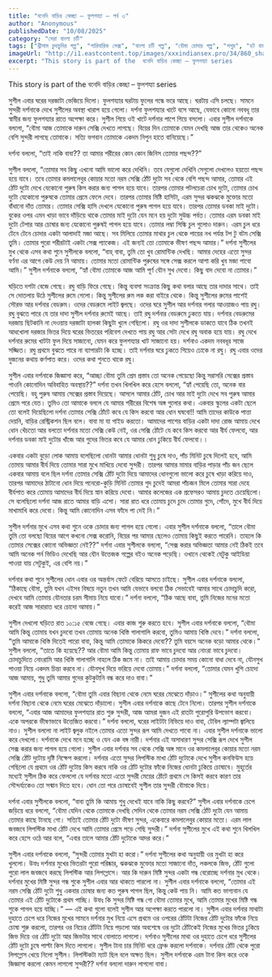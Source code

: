 ```yaml
---
title: "বনেদি বাড়ির কেচ্ছা – ফুলশয্যা – পর্ব ৩"
author: "Anonymous"
publishedDate: "10/08/2025"
category: "সেরা বাংলা চটি"
tags: ["থ্রীসাম চুদাচুদির গল্প", "পারিবারিক সেক্স", "বাংলা চটি গল্প", "বৌমা চোদার গল্প", "শশুর", "হট বাংলা চটি"]
imageUrl: "http://i1.eastcontent.top/images/xxxindiansex.pro/34/860_sharimara_regard_kamasutra.jpg"
excerpt: "This story is part of the  বনেদি বাড়ির কেচ্ছা – ফুলশয্যা series             সুশীল এবার ঘরের দরজাটা ভেজিয়ে দিলো। ফুলশয্যার ঘরটায় ফুলের গন্ধে ভরে আছে। ঘরটায় এসি চলছে। সামনে সুন্দরী দর্শনাকে দেখে সুশীলের..."
---
```


This story is part of the 
বনেদি বাড়ির কেচ্ছা – ফুলশয্যা series












সুশীল এবার ঘরের দরজাটা ভেজিয়ে দিলো। ফুলশয্যার ঘরটায় ফুলের গন্ধে ভরে আছে। ঘরটায় এসি চলছে। সামনে সুন্দরী দর্শনাকে দেখে সুশীলের অবস্থা খারাপ হয়ে গেলো। দর্শনা ফুলশয্যার খাটে বসে আছে, যেভাবে কোনো নববধূ তার স্বামীর জন্য ফুলশয্যার রাতে অপেক্ষা করে। সুশীল গিয়ে ওই খাটে দর্শনার পাশে গিয়ে বসলো। এবার সুশীল দর্শনাকে বললো, “বৌমা আজ তোমাকে দারুন সেক্সি দেখতে লাগছে। বিয়ের দিন তোমাকে যেমন দেখছি আজ তার থেকেও অনেক বেশি সুন্দরী লাগছে তোমাকে। সত্যি ভগবান তোমাকে একদম নিপুন হাতে বানিয়েছে।”


দর্শনা বললো, “তাই নাকি বাবা?? তা আমার শরীরের কোন কোন জিনিস তোমার পছন্দ??”


সুশীল বললো, “তোমার সব কিছু এখনো আমি ভালো করে দেখিনি। তবে যেগুলো দেখিনি সেগুলো দেখলেও হয়তো পছন্দ হয়ে যাবে। তবে তোমার কমলালেবুর কোয়ার মতো নরম সেক্সি ঠোঁট দুটো সব থেকে বেশি পছন্দ আমার, তোমার এই ঠোঁট দুটো দেখে যেকোনো পুরুষ কিস করার জন্য পাগল হয়ে যাবে। তারপর তোমার পটলচেরা চোখ দুটো, তোমার চোখ দুটো যেকোনো পুরুষকে তোমার প্রেমে ফেলে দেবে। তারপর তোমার মিষ্টি হাসিটা, এরম সুন্দর ঝকঝকে মুক্তোর মতো বাঁধানো দাঁত তোমার। তোমার সেক্সি হাসি দেখলে যেকোনো পুরুষ পাগল হয়ে যাবে। তারপর তোমার ডবকা মাই দুটো। বুকের ওপর এমন খাড়া ভাবে দাঁড়িয়ে থাকে তোমার মাই দুটো যেন মনে হয় দুটো সুউচ্চ পর্বত। তোমার এরম ডবকা মাই দুটো টেপার আর চোষার জন্য যেকোনো পুরুষই পাগল হয়ে যাবে। তোমার লম্বা সিল্কি চুল গুলোও দারুন। এরম চুল ধরে টেনে টেনে চোদার একটা আলাদাই মজা আছে। সব মিলিয়ে তোমার মাথার চুল থেকে পায়ের নখ পর্যন্ত টপ টু বটম সেক্সি তুমি। তোমার পুরো শরীরটাই একটা সেক্স প্যাকেজ। এই জন্যই তো তোমাকে ভীষণ পছন্দ আমার।” দর্শনা সুশীলের মুখ থেকে এসব কথা শুনে সুশীলকে বললো, “বাহ্ বাবা, তুমি তো খুব রোমান্টিক দেখছি। আমার দেহের এতো সুন্দর বর্ণনা এর আগে কেউ দেয় নি আমায়। তোমার মতো রোমান্টিক পুরুষের সঙ্গে সেক্স করলে আশা করি খুব মজা পাবো আমি।” সুশীল দর্শনাকে বললো, “হ্যাঁ বৌমা তোমাকে আজ আমি পূর্ণ যৌন সুখ দেবো। কিছু বাদ দেবো না তোমার।”


ঘড়িতে দশটা বেজে গেছে। রঘু বাড়ি ফিরে গেছে। কিন্তু ব্যবসা সংক্রান্ত কিছু কথা বলার আছে তার দাদার সাথে। তাই সে দোতলায় উঠে সুশীলের রুমে গেলো। কিন্তু সুশীলের রুম লক করা বাইরে থেকে। কিন্তু সুশীলের রুমের পাশেই সৌরভ আর দর্শনার বেডরুম। ওদের বেডরুমে লাইট জ্বলছে। ওদের ঘরে সুশীল আর দর্শনার গলার আওয়াজও পায় রঘু। রঘু বুঝতে পারে যে তার দাদা সুশীল দর্শনার রুমেই আছে। তাই রঘু দর্শনার বেডরুমে ঢুকতে যায়। দর্শনার বেডরুমের দরজায় ছিটকানি না দেওয়ায় দরজাটা হালকা কিছুটা খুলে গেছিলো। রঘু ওর দাদা সুশীলকে ডাকতে যাবে ঠিক তখনই আধখোলা দরজার ভিতর দিয়ে ঘরের ভিতরের পরিবেশ দেখতে পায় রঘু আর সেটা দেখে রঘু অবাক হয়ে যায়। রঘু দেখে দর্শনার রুমের খাটটা ফুল দিয়ে সাজানো, যেমন করে ফুলশয্যার খাট সাজানো হয়। দর্শনাও একদম নববধূর সাজে সজ্জিত। রঘু প্রথমে বুঝতে পারে না ব্যাপারটা কি হচ্ছে। তাই দর্শনার ঘরে ঢুকতে গিয়েও ঢোকে না রঘু। রঘু এবার ওদের দুজনের কথায় কর্ণপাত করে। ওদের কথা শুনতে থাকে রঘু।


সুশীল এবার দর্শনাকে জিজ্ঞাসা করে, “আচ্ছা বৌমা তুমি প্রেম প্রস্তাব তো অনেক পেয়েছো কিন্তু সরাসরি সেক্সের প্রস্তাব পাওনি কোনোদিন অবিবাহিত অবস্থায়??” দর্শনা তখন খিলখিল করে হেসে বললো, “হ্যাঁ পেয়েছি তো, অনেক বার পেয়েছি। বহু পুরুষ আমায় সেক্সের প্রস্তাব দিয়েছে। আসলে আমার ঠোঁট, চোখ আর মাই দুটো দেখে সব পুরুষ আমার প্রেমে পরে যেত। তুমিও তো আমাকে বললে যে আমার শরীরের বিশেষ অঙ্গ গুলোর কথা। একবার স্কুলের একটা ছেলে তো বলেই দিয়েছিলো দর্শনা তোমার সেক্সি ঠোঁটে কবে যে কিস করবো আর ধোন ঘষবো!! আমি তাদের কাউকে পাত্তা দেয়নি, বাড়ির রেস্ট্রিকশন ছিল বলে। বাবা মা যা গাইড করতো। আমাদের পাশের বাড়ির একটা দাদা রোজ আমায় দেখে ধোন খেঁচতো আর বলতো দর্শনার মতো সেক্সি কেউ নেই, ওর সেক্সি ঠোঁটে যে কবে কিস করবো আর বীর্য ফেলবো, আর দর্শনার ডবকা মাই দুটোর খাঁজে আর গুদের ভিতর কবে যে আমার ধোন ঢুকিয়ে বীর্য ফেলবো।।


একবার একটা বুড়ো লোক আমায় বলেছিলো ধোনটা আমার ধোনটা শুধু চুষে দাও, পাঁচ মিনিট চুষে দিলেই হবে, আমি তোমায় আমার বীর্য দিয়ে তোমার সারা মুখে মাখিয়ে দেবো সুন্দরী। তারপর আমার মামার বাড়ির পাড়ার পাঁচ জন ছেলে একবার আমায় বলে ছিল দর্শনা তোমার সেক্সি ঠোঁট দুটো দিয়ে আমাদের ধোনগুলো ভালো করে চুষে খাড়া করিয়ে দাও, তারপর আমাদের ঠাটানো ধোন দিয়ে পনেরো-কুড়ি মিনিট তোমার গুদ চুদেই আমরা পাঁচজন মিলে তোমার সারা দেহে বীর্যপাত করে তোমায় আমাদের বীর্য দিয়ে স্নান করিয়ে দেবো। আমার কলেজের এক প্রফেসরও আমায় চুদতে চেয়েছিলো। সে বলেছিলো দর্শনা আজ রাতে আমার বাড়ি এসো। সারা রাত ধরে তোমায় চুদে চুদে তোমার গুদে, পোঁদে, মুখে বীর্য দিয়ে মাখামাখি করে দেবো। কিন্তু আমি কোনোদিন এসব ফাঁদে পা দেই নি।”


সুশীল দর্শনার মুখে এসব কথা শুনে ওকে চোদার জন্য পাগল হয়ে গেলো। এবার সুশীল দর্শনাকে বললো, “তালে বৌমা তুমি তো বলছো বিয়ের আগে কখনো সেক্স করোনি, বিয়ের পর আমার ছেলেও তোমায় কিছুই করতে পারেনি। তাহলে কি তোমার সেক্সের কোনো অভিজ্ঞতা নেই??” দর্শনা এবার সুশীলকে বললো, “সেক্স করার অভিজ্ঞতা আমার নেই ঠিকই তবে আমি অনেক পর্ন ভিডিও দেখেছি আর যৌন উত্তেজক গল্পের বইও অনেক পড়েছি। ওখানে থেকেই যেটুকু আইডিয়া পাওয়া যায় সেটুকুই, এর বেশি নয়।”


দর্শনার কথা শুনে সুশীলের ধোন এবার ওর অন্তর্বাস ফেটে বেরিয়ে আসতে চাইছে। সুশীল এবার দর্শনাকে বললো, “ঠিকাছে বৌমা, তুমি যখন এইসব বিষয়ে নতুন তখন আমি যেভাবে বলবো ঠিক সেভাবেই আমার সাথে চোদাচুদি করো, দেখবে আমি তোমায় যৌনতার চরম সীমায় নিয়ে যাবো।” দর্শনা বললো, “ঠিক আছে বাবা, তুমি নিজের মনের মতো করেই আজ সারারাত ধরে চোদো আমায়।”


সুশীল দেখলো ঘড়িতে রাত ১০:১৫ বেজে গেছে। এবার কাজ শুরু করতে হবে। সুশীল এবার দর্শনাকে বললো, “বৌমা আমি কিন্তু তোমায় যখন চুদবো তখন তোমায় অনেক খিস্তি গালাগালি করবো, তুমিও আমায় খিস্তি দেবে।” দর্শনা বললো, “তুমি আমাকে খিস্তি দিতেই পারো বাবা, কিন্তু আমি তোমাকে কিকরে দেবো?? তুমি বয়সে অনেক বড়ো আমার থেকে।” সুশীল বললো, “তাতে কি হয়েছে?? আর বৌমা আমি কিন্তু তোমায় রাফ ভাবে চুদবো আর নোংরা ভাবে চুদবো। চোদাচুদিতে নোংরামি আর খিস্তি গালাগালি নাহলে ঠিক জমে না। তাই আমায় চোদার সময় কোনো বাধা দেবে না, যৌনসুখ পাওয়া নিয়ে একদম চিন্তা করবে না। যৌনসুখ দিয়ে ভরিয়ে দেবো তোমায়।” দর্শনা বললো, “তোমার যেমন খুশি চোদো আজ আমায়, শুধু তুমি আমার গুদের কুটকুটানি বন্ধ করে দাও বাবা।”


সুশীল এবার দর্শনাকে বললো, “বৌমা তুমি এবার বিছানা থেকে নেমে ঘরের মেঝেতে দাঁড়াও।” সুশীলের কথা অনুযায়ী দর্শনা বিছানা থেকে নেমে ঘরের মেঝেতে দাঁড়ালো। সুশীল এবার দর্শনাকে কাছে টেনে নিলো। তারপর সুশীল দর্শনাকে বললো, “এবার আজ আমাদের ফুলশয্যার রাত শুরু সুন্দরী, আজ আমরা দুজন এই রাতটা পুরোপুরি উপভোগ করবো। একে অপরকে ভীষণভাবে উত্তেজিত করবো।” দর্শনা বললো, ঘরের লাইটটা নিভিয়ে দাও বাবা, টেবিল ল্যাম্পটা জ্বালিয়ে নাও। সুশীল বললো না লাইট জ্বলুক নইলে তোমার এতো সুন্দর রূপ আমি দেখতে পাবো না। এবার সুশীল দর্শনাকে ভালো করে দেখলো। দর্শনাকে দেখে মনে হচ্ছে ও যেন এক বঙ্গ নারী। দর্শনার এই অসাধারণ সুন্দর সেক্সি রূপ দেখে সুশীল সেক্স করার জন্য পাগল হয়ে গেলো। সুশীল এবার দর্শনার সব থেকে সেক্সি অঙ্গ মানে ওর কমলালেবুর কোয়ার মতো নরম সেক্সি ঠোঁট দুটোয় দৃষ্টি নিক্ষেপ করলো। দর্শনার এতো সুন্দর লিপস্টিক মাখা ঠোঁট দুটোকে দেখে সুশীল কনফিউস হয়ে গেছিলো যে প্রথমে ওর ঠোঁট দুটোয় কিস করবে নাকি ওর ঠোঁট দুটোর ফাঁকে নিজের ধোনটা ঢুকিয়ে চোষাবে। মুহূর্তের মধ্যেই সুশীল ঠিক করে ফেললো যে দর্শনার মতো এতো সুন্দরী মেয়ের ঠোঁটে প্রথমে সে কিসই করবে কারণ তার সৌন্দর্য্যকেও তো সন্মান দিতে হবে। ধোন তো পরে চোষাবেই সুশীল তার সুন্দরী বৌমাকে দিয়ে।


দর্শনা এবার সুশীলকে বললো, “বাবা তুমি কি আমায় শুধু দেখেই যাবে নাকি কিছু করবে?” সুশীল এবার দর্শনাকে চেপে জড়িয়ে ধরে বললো, “বৌমা যেদিন থেকে তোমাকে দেখছি সেদিন থেকে তোমার নরম সেক্সি ঠোঁট দুটো যেন আমায় তোমার কাছে টানছে গো। সত্যিই তোমার ঠোঁট দুটো ভীষণ সুন্দর, একেবারে কমলালেবুর কোয়ার মতো। এরম লাল জবজবে লিপস্টিক মাখা ঠোঁট দেখে আমি তোমার প্রেমে পড়ে গেছি সুন্দরী।” দর্শনা সুশীলের মুখে এই কথা শুনে খিলখিল করে হেসে ওঠে আর বলে, “এবার তালে আমার ঠোঁট দুটোকে আদর করে।”


সুশীল এবার দর্শনাকে বললো, “সুন্দরী তোমার মুখটা হা করো।” দর্শনা সুশীলের কথা অনুযায়ী ওর মুখটা হা করে খুললো। উফঃ দর্শনার মুখের ভিতরটা পুরো পরিষ্কার, ঝকঝকে মুক্তোর মতো সাজানো দাঁত, লকলকে জিভ, ঠোঁট গুলো পুরো লাল জবজবে করছে লিপস্টিক আর লিপগ্লোসে। আর কি দারুন মিষ্টি সুন্দর একটা গন্ধ বেরোচ্ছে দর্শনার মুখ থেকে। দর্শনার মুখের মিষ্টি সুন্দর গন্ধ শুকে সুশীল এবার আর থাকতে পারলো না। সুশীল এবার দর্শনাকে বললো, “তোমার এই নরম সেক্সি ঠোঁট দুটো শুধু একবার চোষার জন্য কত পুরুষ পাগল ছিল, কিন্তু কেউ পায় নি। আমি কত ভাগ্যবান যে তোমার এই ঠোঁট দুটোকে প্রথম পাচ্ছি। উফঃ কি সুন্দর মিষ্টি গন্ধ গো বৌমা তোমার মুখে, আমি তোমার মুখের মিষ্টি গন্ধ শুকে পাগল হয়ে যাচ্ছি।” — এই কথা গুলো বলেই সুশীল আর অপেক্ষা করতে পারলো না। সুশীল এবার দর্শনার মাথাটা দুহাতে চেপে ধরে নিজের মুখের সামনে দর্শনার মুখ নিয়ে এসে প্রথমে ওর ওপরের ঠোঁটটা নিজের ঠোঁট দুটোর ফাঁকে নিয়ে চোষা শুরু করলো, তারপর ওর নিচের ঠোঁটটা নিয়ে পড়লো আর অবশেষে ওর দুটো ঠোঁটকেই নিজের মুখের ভিতর ঢুকিয়ে জিভ দিয়ে ওর ঠোঁট দুটো আর জিভটার সাথে বোলাতে লাগলো। দর্শনাও সুশীলের মাথা ওর দুহাতে চেপে ধরে সুশীলের ঠোঁট দুটো চুষে পাল্টা কিস দিতে লাগলো। সুশীল টানা চার মিনিট ধরে ফ্রেঞ্চ করলো দর্শনাকে। দর্শনার ঠোঁট থেকে পুরো লিপগ্লোস খেয়ে নিলো সুশীল। লিপস্টিকটা ম্যাট ছিল বলে অক্ষত ছিল। সুশীল দর্শনাকে এরম টানা কিস করে ওকে জিজ্ঞাসা করলো কেমন লাগলো সুন্দরী?? দর্শনা বললো দারুন লাগলো বাবা।
